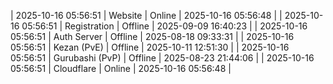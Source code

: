 | 2025-10-16 05:56:51 | Website | Online | 2025-10-16 05:56:48 |
| 2025-10-16 05:56:51 | Registration | Offline | 2025-09-09 16:40:23 |
| 2025-10-16 05:56:51 | Auth Server | Offline | 2025-08-18 09:33:31 |
| 2025-10-16 05:56:51 | Kezan (PvE) | Offline | 2025-10-11 12:51:30 |
| 2025-10-16 05:56:51 | Gurubashi (PvP) | Offline | 2025-08-23 21:44:06 |
| 2025-10-16 05:56:51 | Cloudflare | Online | 2025-10-16 05:56:48 |
